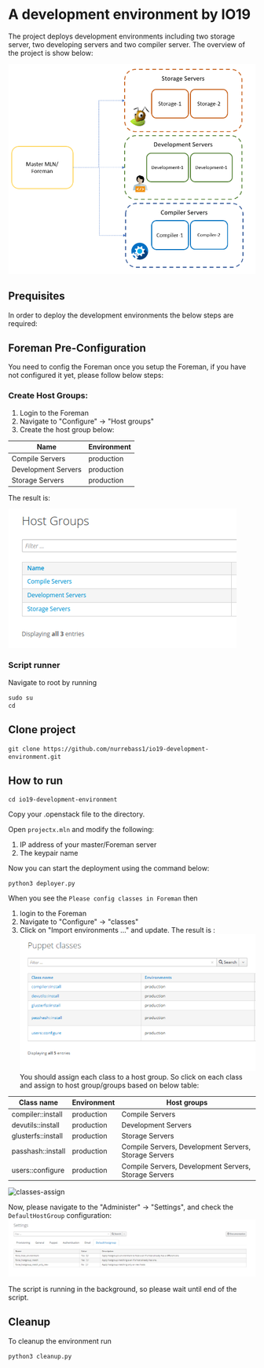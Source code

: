 # A development environment by IO19
The project deploys development environments including two storage server, two developing servers and two compiler server.
The overview of the project is show below:

![Overview](https://github.com/nurrebass1/io19-development-environment/blob/master/Images/overview.PNG?raw=true)

## Prequisites
In order to deploy the development environments the below steps are required:

## Foreman Pre-Configuration

You need to config the Foreman once you setup the Foreman, if you have not configured it yet, please follow below steps:
### Create Host Groups:

1) Login to the Foreman  
2) Navigate to "Configure" &rarr; "Host groups"  
3) Create the host group below:

| Name                | Environment |
| ------------------- | ----------- |
| Compile Servers     | production  |
| Development Servers | production  |
| Storage Servers     | production  |

The result is:  

![host_group](https://github.com/nurrebass1/io19-development-environment/blob/master/Images/host_group.PNG?raw=true)

### Script runner
Navigate to root by running 

```
sudo su
cd
```
## Clone project
```
git clone https://github.com/nurrebass1/io19-development-environment.git 
```

## How to run
```
cd io19-development-environment
```
Copy your .openstack file to the directory.  

Open `projectx.mln` and modify the following:  
1) IP address of your master/Foreman server
2) The keypair name  

Now you can start the deployment using the command below:  

```
python3 deployer.py
```

When you see the ` Please config classes in Foreman ` then 
1) login to the Foreman 
2) Navigate to "Configure" &rarr; "classes"
3) Click on "Import environments ..." and update.
The result is :
![classes](https://github.com/nurrebass1/io19-development-environment/blob/master/Images/classes.PNG?raw=true)
You should assign each class to a host group. So click on each class and assign to host group/groups based on below table:  

| Class name          | Environment | Host groups                                           |
| ------------------- | ----------- | ------------------------------------------------------|
| compiler::install   | production  | Compile Servers                                       |
| devutils::install   | production  | Development Servers                                   |
| glusterfs::install  | production  | Storage Servers                                       |
| passhash::install   | production  | Compile Servers, Development Servers, Storage Servers |
| users::configure    | production  | Compile Servers, Development Servers, Storage Servers |

![classes-assign](https://github.com/nurrebass1/io19-development-environment/blob/master/Images/classes-assign.png.PNG?raw=true)

Now, please navigate to the "Administer" &rarr; "Settings", and check the `DefaultHostGroup` configuration:
![DefaultHOstGroup](https://github.com/nurrebass1/io19-development-environment/blob/master/Images/plugin_settings.PNG?raw=true)

The script is running in the background, so please wait until end of the script.

## Cleanup
To cleanup the environment run

```
python3 cleanup.py
```




